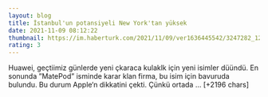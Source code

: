 ```yaml
--- 
layout: blog
title: İstanbul'un potansiyeli New York'tan yüksek
date: 2021-11-09 08:12:22
thumbnail: https://im.haberturk.com/2021/11/09/ver1636445542/3247282_1200x627.jpg
rating: 3
---
```

Huawei, geçtiimiz günlerde yeni çkaraca kulaklk için yeni isimler düündü. En sonunda ”MatePod” isminde karar klan firma, bu isim için bavuruda bulundu. Bu durum Apple‘n dikkatini çekti. Çünkü ortada … [+2196 chars]
